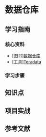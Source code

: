 # 数据仓库

## 学习指南

### 核心资料

* [图书][数据仓库](http://product.dangdang.com/9200409.html)
* [工具][Teradata](https://www.teradata.com.cn)

### 学习步骤

## 知识点

## 项目实战

## 参考文献
